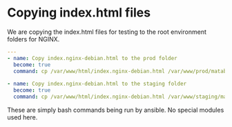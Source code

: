 # Copying index.html files

We are copying the index.html files for testing to the root environment folders for NGINX.

```YAML 
---
- name: Copy index.nginx-debian.html to the prod folder
  become: true
  command: cp /var/www/html/index.nginx-debian.html /var/www/prod/matabit-blog/public/index.nginx-debian.html 
  
- name: Copy index.nginx-debian.html to the staging folder
  become: true
  command: cp /var/www/html/index.nginx-debian.html /var/www/staging/matabit-blog/public/index.nginx-debian.html
```

These are simply bash commands being run by ansible. No special modules used here.

